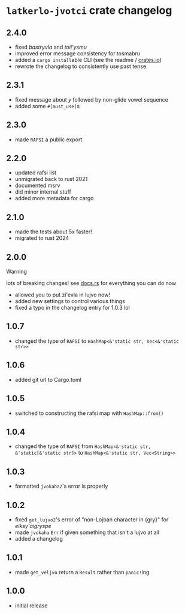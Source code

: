 # `latkerlo-jvotci` crate changelog

## 2.4.0
- fixed *bastryvla* and *toii'ysmu*
- improved error message consistency for tosmabru
- added a `cargo install`able CLI (see the readme / [crates.io](https://crates.io/crates/latkerlo-jvotci))
- rewrote the changelog to consistently use past tense

## 2.3.1
- fixed message about *y* followed by non-glide vowel sequence
- added some `#[must_use]`s

## 2.3.0
- made `RAFSI` a public export

## 2.2.0
- updated rafsi list
- unmigrated back to rust 2021
- documented msrv
- did minor internal stuff
- added more metadata for cargo

## 2.1.0
- made the tests about 5x faster!
- migrated to rust 2024

## 2.0.0
> [!WARNING]
> lots of breaking changes! see [docs.rs](https://docs.rs/latkerlo-jvotci/) for everything you can do now
- allowed you to put zi'evla in lujvo now!
- added new settings to control various things
- fixed a typo in the changelog entry for 1.0.3 lol

## 1.0.7
- changed the type of `RAFSI` to `HashMap<&'static str, Vec<&'static str>>`

## 1.0.6
- added git url to Cargo.toml

## 1.0.5
- switched to constructing the rafsi map with `HashMap::from()`

## 1.0.4
- changed the type of `RAFSI` from `HashMap<&'static str, &'static[&'static str]>` to `HashMap<&'static str, Vec<String>>`

## 1.0.3
- formatted `jvokaha2`'s error is properly

## 1.0.2
- fixed `get_lujvo2`'s error of "non-Lojban character in {gry}" for *eiksy'aigryspe*
- made `jvokaha` `Err` if given something that isn't a lujvo at all
- added a changelog

## 1.0.1
- made `get_veljvo` return a `Result` rather than `panic!`ing

## 1.0.0
- initial release

